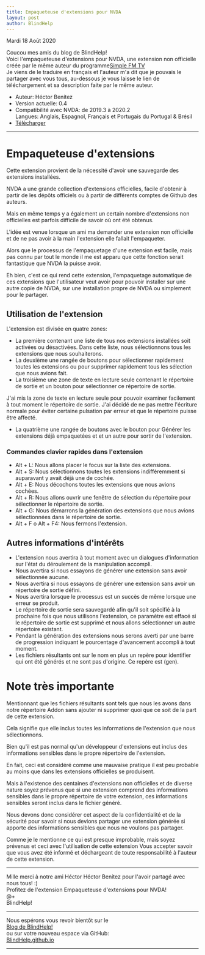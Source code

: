 ```yaml
---
title: Empaqueteuse d'extensions pour NVDA
layout: post
author: BlindHelp
---
```


<footer>Mardi 18 Août 2020</footer>

Coucou mes amis du blog de BlindHelp!    
Voici l'empaqueteuse d'extensions pour NVDA, une extension non officielle créée par le même auteur du programme[Simple FM TV](https://blindhelp.github.io/SimpleFM-TVPortable/)    
Je viens de le traduire en français et l'auteur m'a dit que je pouvais le partager avec vous tous, au-dessous je vous laisse le lien de téléchargement et sa description faite par le même auteur.    

* Auteur: <span lang="es">Héctor Benítez</span>    
* Version actuelle: 0.4    
* Compatibilité avec NVDA: de 2019.3 à 2020.2    
Langues: Anglais, Espagnol, Français et Portugais du Portugal & Brésil    
* [Télécharger](https://blindhelp.github.io/addonPackager-0.4.nvda-addon)    

---

# Empaqueteuse d'extensions

Cette extension provient de la nécessité d'avoir une sauvegarde des extensions installées.

NVDA a une grande collection d'extensions officielles, facile d'obtenir à partir de les dépôts officiels  ou à partir de différents comptes de  Github des auteurs.

Mais en même temps y a également un certain nombre d'extensions non officielles est parfois difficile de savoir où ont été obtenus.

L'idée est venue lorsque un ami   ma demander une extension non officielle et de ne pas avoir à la main l'extension elle fallait l'empaqueter.

Alors que le processus de l'empaquetage d'une extension est facile, mais pas connu par tout le monde il me est apparu que cette fonction serait fantastique que NVDA la puisse avoir.

Eh bien, c'est ce qui rend cette extension,  l'empaquetage automatique de ces extensions que l'utilisateur veut avoir pour pouvoir installer sur une autre copie de NVDA, sur une installation propre de NVDA ou simplement pour le partager.

## Utilisation de l'extension

L'extension est divisée en quatre zones:

* La première contenant une liste de tous nos extensions installées soit activées ou désactivées. Dans cette liste, nous sélectionnons tous les   extensions que nous souhaiterons.
* La deuxième une rangée de boutons pour sélectionner rapidement toutes les extensions ou pour supprimer rapidement tous les sélection que nous avions fait.
* La troisième une zone de texte en lecture seule contenant le répertoire de sortie et un bouton pour sélectionner ce répertoire de sortie.

J'ai mis la zone de texte en lecture seule pour pouvoir examiner facilement à tout moment le répertoire de sortie. J'ai décidé de ne pas mettre l'écriture normale pour éviter certaine pulsation par erreur et que le répertoire puisse être affecté.

* La quatrième une rangée de boutons avec le bouton pour Générer les extensions déjà empaquetées et et un autre pour sortir de l'extension.

### Commandes clavier rapides dans l'extension

* Alt + L: Nous allons placer le focus sur la liste des extensions.
* Alt + S: Nous sélectionnons toutes les  extensions indifféremment si auparavant y avait déjà une de cochée.
* Alt + E: Nous décochons toutes les extensions que nous avions cochées.
* Alt + R: Nous allons ouvrir une fenêtre de sélection du répertoire pour sélectionner le répertoire de sortie.
* Alt + G: Nous démarrons  la génération des extensions que nous avions sélectionnées dans le répertoire de sortie.
* Alt + F o Alt + F4: Nous fermons l'extension.

## Autres informations d'intérêts

* L'extension  nous avertira à tout moment avec un dialogues  d'information sur l'état du déroulement de la manipulation accompli.
* Nous avertira si nous essayons de générer une  extension sans avoir  sélectionnée aucune.
* Nous avertira si nous essayons de générer une  extension sans avoir un répertoire de sortie défini.
* Nous avertira lorsque le processus    est un succès de même  lorsque une erreur se produit.
* Le répertoire de sortie  sera sauvegardé afin qu'il soit spécifié à la prochaine fois que nous utilisons l'extension, ce paramètre est effacé si le répertoire de sortie est supprimé et nous allons sélectionner un autre répertoire existant.
* Pendant la génération des extensions nous serons  averti  par une barre de progression indiquant le pourcentage d'avancement accompli à tout moment.
* Les fichiers résultants ont sur le nom  en plus un repère pour identifier qui ont été générés et ne sont pas d'origine. Ce repère est (gen).

# Note très importante

Mentionnant que les fichiers résultants sont tels que nous les avons dans notre répertoire Addon sans ajouter ni supprimer quoi que ce soit de la part de cette extension.

Cela signifie  que elle inclus toutes les informations de l'extension que nous sélectionnons.

Bien qu'il est pas normal qu'un développeur d'extensions eut inclus des informations sensibles dans le propre répertoire de l'extension.

En fait, ceci est considéré comme une mauvaise pratique il est peu probable au moins que dans les extensions officielles se produisent.

Mais à l'existence des centaines d'extensions non officielles et de diverse nature soyez prévenus que si une extension comprend des informations sensibles dans le propre répertoire de votre extension, ces informations sensibles seront inclus dans le fichier généré.


Nous devons donc considérer cet aspect de la confidentialité et de la sécurité pour savoir si nous devions partager une extension générée si apporte des informations sensibles que nous ne voulons pas partager.

Comme je le mentionne ce qui est presque improbable, mais soyez prévenus et ceci  avec l'utilisation de cette extension Vous accepter  savoir que vous avez été informé et déchargeant  de toute responsabilité à l'auteur de cette extension.

---

Mille merci à notre ami Héctor <span lang="es">Héctor Benítez</span> pour l'avoir partagé avec nous tous! :)    
Profitez de l'extension Empaqueteuse d'extensions pour NVDA!    
@+    
BlindHelp!    

---

Nous espérons vous revoir bientôt sur le      
[Blog de BlindHelp!](http://blindhelp.blogspot.fr/)                    
ou sur  votre nouveau espace via GitHub:                     
[BlindHelp.github.io](https://blindhelp.github.io)                    

---
